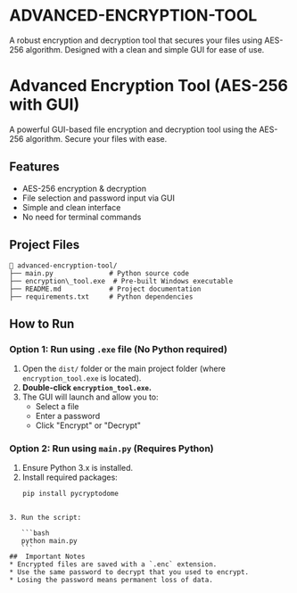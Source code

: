 # ADVANCED-ENCRYPTION-TOOL
A robust encryption and decryption tool that secures your files using AES-256 algorithm. Designed with a clean and simple GUI for ease of use. 

#  Advanced Encryption Tool (AES-256 with GUI)

A powerful GUI-based file encryption and decryption tool using the AES-256 algorithm. Secure your files with ease.

## Features
- AES-256 encryption & decryption
- File selection and password input via GUI
- Simple and clean interface
- No need for terminal commands


##  Project Files

```
📁 advanced-encryption-tool/
├── main.py              # Python source code
├── encryption\_tool.exe  # Pre-built Windows executable
├── README.md            # Project documentation
├── requirements.txt     # Python dependencies

````

##  How to Run

### Option 1: Run using `.exe` file (No Python required)

1. Open the `dist/` folder or the main project folder (where `encryption_tool.exe` is located).
2. **Double-click `encryption_tool.exe`.**
3. The GUI will launch and allow you to:
   - Select a file
   - Enter a password
   - Click "Encrypt" or "Decrypt"

### Option 2: Run using `main.py` (Requires Python)

1. Ensure Python 3.x is installed.
2. Install required packages:
   ```bash
   pip install pycryptodome
````

3. Run the script:

   ```bash
   python main.py
   ```
##  Important Notes
* Encrypted files are saved with a `.enc` extension.
* Use the same password to decrypt that you used to encrypt.
* Losing the password means permanent loss of data.

